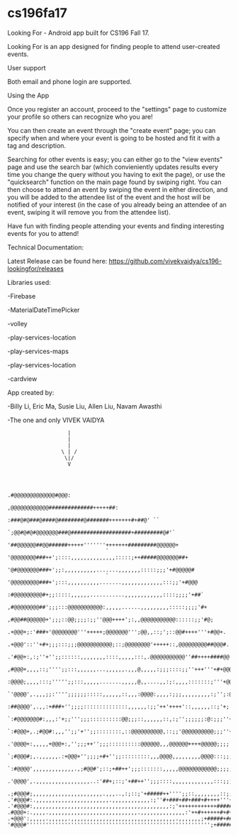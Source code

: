 # cs196fa17

Looking For - Android app built for CS196 Fall 17. 

  Looking For is an app designed for finding people to attend user-created events.
  
User support

  Both email and phone login are supported.
  
Using the App

  Once you register an account, proceed to the "settings" page to customize your profile so others can recognize who you are!
  
  You can then create an event through the "create event" page; you can specify when and where your event is going to be hosted and fit it with a tag and description.
  
  Searching for other events is easy; you can either go to the "view events" page and use the search bar (which convieniently updates results every time you change the query without you having to exit the page), or use the "quicksearch" function on the main page found by swiping right. You can then choose to attend an event by swiping the event in either direction, and you will be added to the attendee list of the event and the host will be notified of your interest (in the case of you already being an attendee of an event, swiping it will remove you from the attendee list).
  
  Have fun with finding people attending your events and finding interesting events for you to attend!
  
Technical Documentation:

Latest Release can be found here:
https://github.com/vivekvaidya/cs196-lookingfor/releases

Libraries used:

-Firebase

-MaterialDateTimePicker

-volley

-play-services-location

-play-services-maps

-play-services-location

-cardview

App created by:

-Billy Li, Eric Ma, Susie Liu, Allen Liu, Navam Awasthi

-The one and only VIVEK VAIDYA

                       |
                       |
                       |
                     \ | /
                      \|/
                       V


                                                            
                                                         .#@@@@@@@@@@@@@#@@@:  
                                                 ,@@@@@@@@@@@@##############+++++##:      
                                            :###@#@###@####@########@#######+++++++#+##@' ``         
                                        `;@@#@#@#@@@@@@@###@###################+#########@#'`      
                                       '##@@@@@@##@@######+++++'''''''+++++++#########@@@@@@+       
                                   `  '@@@@@@@@###++';::::,,,,,,,,,,,,,,:::::;++#####@@@@@@@##+     
                                     '@#@@@@@@@###+';;:,,,,,,,,,,.......,,,,,,,:::::;;;'+#@@@@@#     
                                   ` '@@@@@@@@@###+';:::,,,,,,,,,,.......,,,,,,,,,,,,,:::;;'+#@@@     
                                    :#@@@@@@@@@#+;;:::::,,,,,,...........,,,,,,,,,,,,::::;;;;'+##`    
                                  ,#@@@@@@@@##';;;:::@@@@@@@@@@@:,,,,,......,,,,,,,,,:::::;;;;'#+    
                                 ,#@@##@@@@@@+';;;::@@;;;;:;;''@@@++++';:,,@@@@@@@@@@@::::::;;'#@;  
                                .+@@@+;:'###+'@@@@@@@@'''+++++;@@@@@@@''';@@,,::;';::@@#++++'''+#@@+.  
                               .+@@@'::''+#+;;;:::;;;@@@@@@@@@@@;::;@@@@@@@@'+++++::,@@@@@@@@@##@@@#. 
                              .'#@@+:,:;''+'';;::::::,,,,,,,,::::,,,,,:::,.@@@@@@@@@@@''##++++####@@'`
                             ,#@@@+,,,,::;'''';;:::,,,,,,...,,,,,,.,,,@,,,,,:;;;::::;;''+++'''+#+@@@@`
                            :@@@@;,,,,:::;''''';;:::,,,,,.......,,,,,@,,....,,:;:,,,,:::::::;'''+@@@@`
                          `'@@@@',.,,,;;:'''';;;;;;:::::,,,,,,::,,,:@@@@:,,,,:;;;,,,,,,,,,:;'';:@@@@'`
                         :##@@@@',.,,:+###+'';;;;::::::::::::::,,,,,,:;;'++'++++'::,,,,,,::;'+;'@@@+` 
                      `:#@@@@@@@#:,,,:'+;;''';;;::::::::::@@;;;::,,,,,,::,:;'';;;;;;:@:;;;''+;+@@@+,  
                    `:#@@@+,.;#@@#:,,,'';;'+'';;::::::::,::@@@@@@@@@@,::;;'@@@@@@@@@@;;;''++#+#@@#+.   
                  .'@@@@+:,,,,,+@@@+:,'';;;++'';;;::::::::::@@@@@@,,,@@@@@@++++@@@@@;;;;'+++#@@#'.    
               `;#@@@#;,.,,,,,,.:+@@@+'';;;;+#+'';;:::::::::,,,@@@@,,,,,,,,,@@@@:::;;;''+':+@@@;     
            `:#@@@@',,,,,,,,,,,,,.,;#@@#';::;+##++';;;:::::::,,,,,@@@@@@@@@@@@;;;;;''++',;@@@#;    
          .'@@@@',.,,,,,,,,,,,,,,,,,..:'##+;::;'+##++'';;;::::,,,,,,,,,,,,,:::;;;''++;,,:+@@@'`   
       .;#@@@#;,,,,,,,,,,,,,,,,,,,,,,.,,,..,:;::;'+#####++'''';;::,,,,,,,,::;;'+++;,.,.,;@@@#,   
    .'#@@@#:.,,,,,,,,,,,,,,,,,,,,,,,.,,,,,,,,,,,,:;''#+###+##+###+#++++'''++##+:,,,,,,,,;@@@#:   
    .'#@@@#:,,,,,,,,,,,,,,,,,,,,,,,,,,,,,,,,,,,,,,,,,,,:;'++++++++++++#####;,,,.,,,.,,,,,.,:+@@@'`  
    .#@@@+:.,,,,.,,,,,,,,,,,,,,,,,,,,,,,,,,,,.,,,,,,,,,,,,,,:'++#++++++#+#+;,,..,,.,..,,,,,,,.:@@@#:
    .+@@@':,,,,,.,,,,,,.,,,,,,,,,,,,,,,,,,,,,,,,,,,,,,,,,.,,,,,,,;+#####+##;,,.,,,,.,,,,,,,,,,,,,;@@@@;      
    '#@@@#'''''''''''''''''''''''''''''''''''''''''''''''''''''''''';+#####''''''''''''''''''''''''#@@@#;`   
